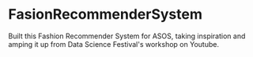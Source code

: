 # FasionRecommenderSystem
Built this Fashion Recommender System for ASOS, taking inspiration and amping it up from Data Science Festival's workshop on Youtube. 
